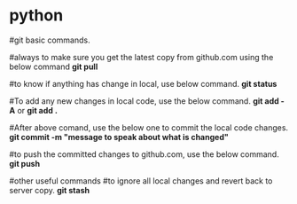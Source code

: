# python

#git basic commands.

#always to make sure you get the latest copy from github.com using the below command
**git pull**

#to know if anything has change in local, use below command.
**git status**

#To add any new changes in local code, use the below command.
**git add -A** 
or 
**git add .**


#After above comand, use the below one to commit the local code changes.
**git commit -m "message to speak about what is changed"**

#to push the committed changes to github.com, use the below command.
**git push**

#other useful commands
#to ignore all local changes and revert back to server copy.
**git stash**

